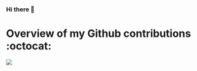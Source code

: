 ### Hi there 👋

 # Overview of my Github contributions :octocat:

![](https://github-readme-stats.vercel.app/api?username=shaheemMPM&count_private=true&theme=dark&show_icons=true)

